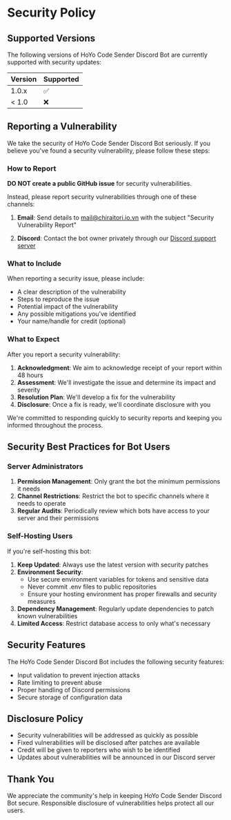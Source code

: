 # Security Policy

## Supported Versions

The following versions of HoYo Code Sender Discord Bot are currently supported with security updates:

| Version | Supported          |
| ------- | ------------------ |
| 1.0.x   | :white_check_mark: |
| < 1.0   | :x:                |

## Reporting a Vulnerability

We take the security of HoYo Code Sender Discord Bot seriously. If you believe you've found a security vulnerability, please follow these steps:

### How to Report

**DO NOT create a public GitHub issue** for security vulnerabilities.

Instead, please report security vulnerabilities through one of these channels:

1. **Email**: Send details to [mail@chiraitori.io.vn](mailto:mail@chiraitori.io.vn) with the subject "Security Vulnerability Report"

2. **Discord**: Contact the bot owner privately through our [Discord support server](https://dsc.gg/chiraitori-support)

### What to Include

When reporting a security issue, please include:

- A clear description of the vulnerability
- Steps to reproduce the issue
- Potential impact of the vulnerability
- Any possible mitigations you've identified
- Your name/handle for credit (optional)

### What to Expect

After you report a security vulnerability:

1. **Acknowledgment**: We aim to acknowledge receipt of your report within 48 hours
2. **Assessment**: We'll investigate the issue and determine its impact and severity
3. **Resolution Plan**: We'll develop a fix for the vulnerability
4. **Disclosure**: Once a fix is ready, we'll coordinate disclosure with you

We're committed to responding quickly to security reports and keeping you informed throughout the process.

## Security Best Practices for Bot Users

### Server Administrators

1. **Permission Management**: Only grant the bot the minimum permissions it needs
2. **Channel Restrictions**: Restrict the bot to specific channels where it needs to operate
3. **Regular Audits**: Periodically review which bots have access to your server and their permissions

### Self-Hosting Users

If you're self-hosting this bot:

1. **Keep Updated**: Always use the latest version with security patches
2. **Environment Security**:
   - Use secure environment variables for tokens and sensitive data
   - Never commit .env files to public repositories
   - Ensure your hosting environment has proper firewalls and security measures
3. **Dependency Management**: Regularly update dependencies to patch known vulnerabilities
4. **Limited Access**: Restrict database access to only what's necessary

## Security Features

The HoYo Code Sender Discord Bot includes the following security features:

- Input validation to prevent injection attacks
- Rate limiting to prevent abuse
- Proper handling of Discord permissions
- Secure storage of configuration data

## Disclosure Policy

- Security vulnerabilities will be addressed as quickly as possible
- Fixed vulnerabilities will be disclosed after patches are available
- Credit will be given to reporters who wish to be identified
- Updates about vulnerabilities will be announced in our Discord server

## Thank You

We appreciate the community's help in keeping HoYo Code Sender Discord Bot secure. Responsible disclosure of vulnerabilities helps protect all our users.
